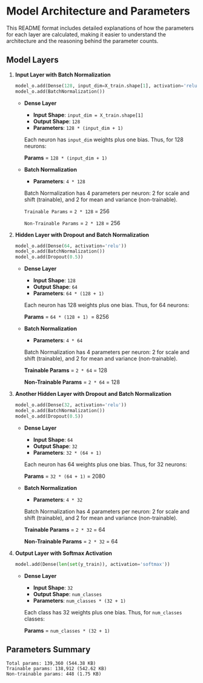 # Model Architecture and Parameters


This README format includes detailed explanations of how the parameters for each layer are calculated, making it easier to understand the architecture and the reasoning behind the parameter counts.


## Model Layers

1. **Input Layer with Batch Normalization**

    ```python
    model_o.add(Dense(128, input_dim=X_train.shape[1], activation='relu'))
    model_o.add(BatchNormalization())
    ```

    - **Dense Layer**
        - **Input Shape**: `input_dim = X_train.shape[1]`
        - **Output Shape**: `128`
        - **Parameters**: `128 * (input_dim + 1)`
        
        Each neuron has `input_dim` weights plus one bias. Thus, for 128 neurons:
      
        **Params** = `128 * (input_dim + 1)`

    - **Batch Normalization**
        - **Parameters**: `4 * 128`
        
        Batch Normalization has 4 parameters per neuron: 2 for scale and shift (trainable), and 2 for mean and variance (non-trainable).
      

        `Trainable Params` = `2 * 128` = 256
    
        `Non-Trainable Params` = `2 * 128` = 256
      

2. **Hidden Layer with Dropout and Batch Normalization**

    ```python
    model_o.add(Dense(64, activation='relu'))
    model_o.add(BatchNormalization())
    model_o.add(Dropout(0.5))
    ```

    - **Dense Layer**
        - **Input Shape**: `128`
        - **Output Shape**: `64`
        - **Parameters**: `64 * (128 + 1)`
        
        Each neuron has 128 weights plus one bias. Thus, for 64 neurons:
      
  
        **Params** = `64 * (128 + 1) `= 8256
       

    - **Batch Normalization**
        - **Parameters**: `4 * 64`
        
        Batch Normalization has 4 parameters per neuron: 2 for scale and shift (trainable), and 2 for mean and variance (non-trainable).
        
       **Trainable Params** = `2 * 64` = 128
    
        
    
       **Non-Trainable Params** = `2 * 64` = 128
   

3. **Another Hidden Layer with Dropout and Batch Normalization**

    ```python
    model_o.add(Dense(32, activation='relu'))
    model_o.add(BatchNormalization())
    model_o.add(Dropout(0.5))
    ```

    - **Dense Layer**
        - **Input Shape**: `64`
        - **Output Shape**: `32`
        - **Parameters**: `32 * (64 + 1)`
        
        Each neuron has 64 weights plus one bias. Thus, for 32 neurons:
        
        **Params** = `32 * (64 + 1)` = 2080
   

    - **Batch Normalization**
        - **Parameters**: `4 * 32`
        
        Batch Normalization has 4 parameters per neuron: 2 for scale and shift (trainable), and 2 for mean and variance (non-trainable).
        
       
       **Trainable Params** = `2 * 32` = 64
       
        
      
      **Non-Trainable Params**  = `2 * 32` = 64
      

4. **Output Layer with Softmax Activation**

    ```python
    model.add(Dense(len(set(y_train)), activation='softmax'))
    ```

    - **Dense Layer**
        - **Input Shape**: `32`
        - **Output Shape**: `num_classes`
        - **Parameters**: `num_classes * (32 + 1)`
        
        Each class has 32 weights plus one bias. Thus, for `num_classes` classes:
     
        **Params** = `num_classes * (32 + 1)`
      

## Parameters Summary

```plaintext
Total params: 139,360 (544.38 KB)
Trainable params: 138,912 (542.62 KB)
Non-trainable params: 448 (1.75 KB)
